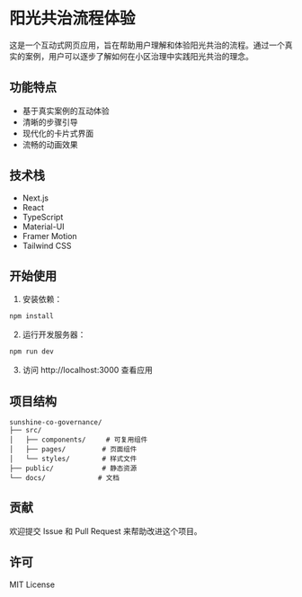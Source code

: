 # 阳光共治流程体验

这是一个互动式网页应用，旨在帮助用户理解和体验阳光共治的流程。通过一个真实的案例，用户可以逐步了解如何在小区治理中实践阳光共治的理念。

## 功能特点

- 基于真实案例的互动体验
- 清晰的步骤引导
- 现代化的卡片式界面
- 流畅的动画效果

## 技术栈

- Next.js
- React
- TypeScript
- Material-UI
- Framer Motion
- Tailwind CSS

## 开始使用

1. 安装依赖：
```bash
npm install
```

2. 运行开发服务器：
```bash
npm run dev
```

3. 访问 http://localhost:3000 查看应用

## 项目结构

```
sunshine-co-governance/
├── src/
│   ├── components/     # 可复用组件
│   ├── pages/         # 页面组件
│   └── styles/        # 样式文件
├── public/            # 静态资源
└── docs/             # 文档
```

## 贡献

欢迎提交 Issue 和 Pull Request 来帮助改进这个项目。

## 许可

MIT License 